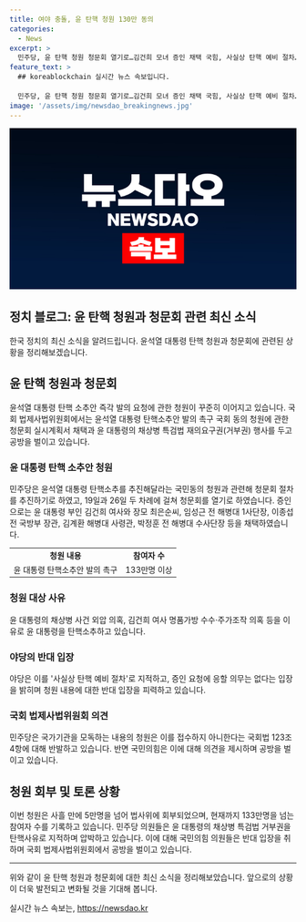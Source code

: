 ```yaml
---
title: 여야 충돌, 윤 탄핵 청원 130만 동의
categories:
  - News
excerpt: >
  민주당, 윤 탄핵 청원 청문회 열기로…김건희 모녀 증인 채택 국힘, 사실상 탄핵 예비 절차… 국회 법사위, 탄핵 관련 청문회 계획서 채택 - 민주당은 윤석열 대통령 탄핵소추 청원과 관련해 청문회 절차를 추진하기로 하고, 증인으로 윤 대통령 부인과 모녀 등을 채택했다. 국민의힘은 사실상 탄핵 예비 절차라며 증인 요청에 응할 의무는 없다고 주장했다. 청원은 윤 대통령의 외압 의혹 등을 이유로 윤 대통령을 탄핵소추해 달라는 내용이며, 133만명을 넘는 참여자가 있다.
feature_text: >
  ## koreablockchain 실시간 뉴스 속보입니다.

  민주당, 윤 탄핵 청원 청문회 열기로…김건희 모녀 증인 채택 국힘, 사실상 탄핵 예비 절차… 국회 법사위, 탄핵 관련 청문회 계획서 채택 - 민주당은 윤석열 대통령 탄핵소추 청원과 관련해 청문회 절차를 추진하기로 하고, 증인으로 윤 대통령 부인과 모녀 등을 채택했다. 국민의힘은 사실상 탄핵 예비 절차라며 증인 요청에 응할 의무는 없다고 주장했다. 청원은 윤 대통령의 외압 의혹 등을 이유로 윤 대통령을 탄핵소추해 달라는 내용이며, 133만명을 넘는 참여자가 있다.
image: '/assets/img/newsdao_breakingnews.jpg'
---
```


<p><img src="/assets/img/newsdao_breakingnews.jpg" alt="koreablockchain 속보" /></p>

<h2 data-ke-size="size26">정치 블로그: 윤 탄핵 청원과 청문회 관련 최신 소식</h2>

<p data-ke-size="size16">한국 정치의 최신 소식을 알려드립니다. 윤석열 대통령 탄핵 청원과 청문회에 관련된 상황을 정리해보겠습니다.</p>

<h2 data-ke-size="size24">윤 탄핵 청원과 청문회</h2>

<p data-ke-size="size16">윤석열 대통령 탄핵 소추안 즉각 발의 요청에 관한 청원이 꾸준히 이어지고 있습니다. 국회 법제사법위원회에서는 윤석열 대통령 탄핵소추안 발의 촉구 국회 동의 청원에 관한 청문회 실시계획서 채택과 윤 대통령의 채상병 특검법 재의요구권(거부권) 행사를 두고 공방을 벌이고 있습니다.</p>

<h3 data-ke-size="size22">윤 대통령 탄핵 소추안 청원</h3>

<p data-ke-size="size16">민주당은 윤석열 대통령 탄핵소추를 추진해달라는 국민동의 청원과 관련해 청문회 절차를 추진하기로 하였고, 19일과 26일 두 차례에 걸쳐 청문회를 열기로 하였습니다. 증인으로는 윤 대통령 부인 김건희 여사와 장모 최은순씨, 임성근 전 해병대 1사단장, 이종섭 전 국방부 장관, 김계환 해병대 사령관, 박정훈 전 해병대 수사단장 등을 채택하였습니다.</p>

<table>
  <tr>
    <td style="text-align: center; height: 17px;"><b>청원 내용</b></td>
    <td style="text-align: center; height: 17px;"><b>참여자 수</b></td>
  </tr>
  <tr>
    <td style="text-align: center; height: 17px;">윤 대통령 탄핵소추안 발의 촉구</td>
    <td style="text-align: center; height: 17px;">133만명 이상</td>
  </tr>
</table>

<h3 data-ke-size="size22">청원 대상 사유</h3>

<p data-ke-size="size16">윤 대통령의 채상병 사건 외압 의혹, 김건희 여사 명품가방 수수·주가조작 의혹 등을 이유로 윤 대통령을 탄핵소추하고 있습니다.</p>

<h3 data-ke-size="size22">야당의 반대 입장</h3>

<p data-ke-size="size16">야당은 이를 '사실상 탄핵 예비 절차'로 지적하고, 증인 요청에 응할 의무는 없다는 입장을 밝히며 청원 내용에 대한 반대 입장을 피력하고 있습니다.</p>

<h3 data-ke-size="size22">국회 법제사법위원회 의견</h3>

<p data-ke-size="size16">민주당은 국가기관을 모독하는 내용의 청원은 이를 접수하지 아니한다는 국회법 123조 4항에 대해 반발하고 있습니다. 반면 국민의힘은 이에 대해 의견을 제시하며 공방을 벌이고 있습니다.</p>

<h2 data-ke-size="size24">청원 회부 및 토론 상황</h2>

<p data-ke-size="size16">이번 청원은 사흘 만에 5만명을 넘어 법사위에 회부되었으며, 현재까지 133만명을 넘는 참여자 수를 기록하고 있습니다. 민주당 의원들은 윤 대통령의 채상병 특검법 거부권을 탄핵사유로 지적하며 압박하고 있습니다. 이에 대해 국민의힘 의원들은 반대 입장을 취하며 국회 법제사법위원회에서 공방을 벌이고 있습니다.</p>

<hr>

<p data-ke-size="size16">위와 같이 윤 탄핵 청원과 청문회에 대한 최신 소식을 정리해보았습니다. 앞으로의 상황이 더욱 발전되고 변화될 것을 기대해 봅니다.</p>
실시간 뉴스 속보는, <a href="https://newsdao.kr" rel="dofollow">https://newsdao.kr</a>


